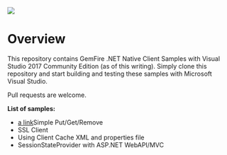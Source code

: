 [<img src="https://geode.apache.org/img/Apache_Geode_logo.png" align="center"/>](http://geode.apache.org)

# Overview
This repository contains GemFire .NET Native Client Samples with Visual Studio 2017 Community Edition (as of this writing).
Simply clone this repository and start building and testing these samples with Microsoft Visual Studio. 

Pull requests are welcome.

**List of samples:**
- [a link](https://github.com/dkhopade/gemfire-dotnet-nc/tree/master/simple-put-get-remove)Simple Put/Get/Remove
- SSL Client
- Using Client Cache XML and properties file
- SessionStateProvider with ASP.NET WebAPI/MVC
